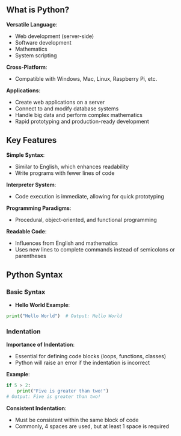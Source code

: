 ## What is Python?

**Versatile Language**:

- Web development (server-side)
- Software development
- Mathematics
- System scripting

**Cross-Platform**:

- Compatible with Windows, Mac, Linux, Raspberry Pi, etc.

**Applications**:

- Create web applications on a server
- Connect to and modify database systems
- Handle big data and perform complex mathematics
- Rapid prototyping and production-ready development

## Key Features

**Simple Syntax**:

- Similar to English, which enhances readability
- Write programs with fewer lines of code

**Interpreter System**:

- Code execution is immediate, allowing for quick prototyping

**Programming Paradigms**:

- Procedural, object-oriented, and functional programming

**Readable Code**:

- Influences from English and mathematics
- Uses new lines to complete commands instead of semicolons or parentheses

## Python Syntax

### Basic Syntax

- **Hello World Example**:

```python
print("Hello World")  # Output: Hello World
```

### Indentation

**Importance of Indentation**:

- Essential for defining code blocks (loops, functions, classes)
- Python will raise an error if the indentation is incorrect

**Example**:

```python
if 5 > 2:
    print("Five is greater than two!")
# Output: Five is greater than two!
```

**Consistent Indentation**:

- Must be consistent within the same block of code
- Commonly, 4 spaces are used, but at least 1 space is required

